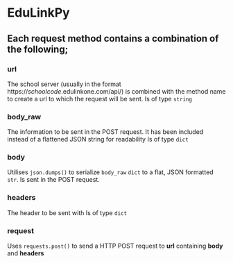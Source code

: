 # EduLinkPy

## Each request method contains a combination of the following;

### url
The school server (usually in the format https://_schoolcode_.edulinkone.com/api/) is combined with the method name to create a url to which the request will be sent.
Is of type `string`

### body_raw
The information to be sent in the POST request.
It has been included instead of a flattened JSON string for readability
Is of type `dict`

### body
Utilises `json.dumps()` to serialize `body_raw` `dict` to a flat, JSON formatted `str`.
Is sent in the POST request.

### headers
The header to be sent with 
Is of type `dict`

### request
Uses `requests.post()` to send a HTTP POST request to **url** containing **body** and **headers**